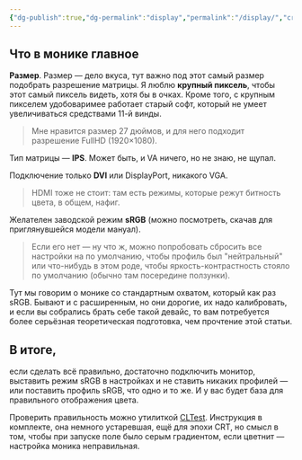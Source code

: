 ```yaml
---
{"dg-publish":true,"dg-permalink":"display","permalink":"/display/","created":"2024-09-17T18:11:10.179+07:00","updated":"2024-09-17T19:03:37.262+07:00"}
---
```


## Что в монике главное
  
**Размер**. Размер — дело вкуса, тут важно под этот самый размер подобрать разрешение матрицы. Я люблю **крупный пиксель**, чтобы этот самый пиксель видеть, хотя бы в очках. Кроме того, с крупным пикселем удобоваримее работает старый софт, который не умеет увеличиваться средствами 11-й винды.

> Мне нравится размер 27 дюймов, и для него подходит разрешение FullHD (1920×1080). 
  
Тип матрицы — **IPS**. Может быть, и VA ничего, но не знаю, не щупал.
  
Подключение только **DVI** или DisplayPort, никакого VGA.

> HDMI тоже не стоит: там есть режимы, которые режут битность цвета, в общем, нафиг.  
  
Желателен заводской режим **sRGB** (можно посмотреть, скачав для приглянувшейся модели мануал).

> Если его нет — ну что ж, можно попробовать сбросить все настройки на по умолчанию, чтобы профиль был "нейтральный" или что-нибудь в этом роде, чтобы яркость-контрастность стояло по умолчанию (обычно там посередине ползунки).  

Тут мы говорим о монике со стандартным охватом, который как раз sRGB. Бывают и с расширенным, но они дорогие, их надо калибровать, и если вы собрались брать себе такой девайс, то вам потребуется более серьёзная теоретическая подготовка, чем прочтение этой статьи.
  
## В итоге,

если сделать всё правильно, достаточно подключить монитор, выставить режим sRGB в настройках и не ставить никаких профилей — или поставить профиль sRGB, что одно и то же. И у вас будет база для правильного отображения цвета.  
  
Проверить правильность можно утилиткой [CLTest](https://cloud.mail.ru/public/G4R9/ubHrS4S41). Инструкция в комплекте, она немного устаревшая, ещё для эпохи CRT, но смысл в том, чтобы при запуске поле было серым градиентом, если цветнит — настройка моника неправильная.